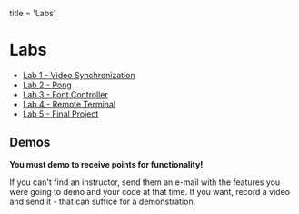 title = 'Labs'

# Labs

- [Lab 1 - Video Synchronization](/labs/video_synchronization.docx)
- [Lab 2 - Pong](/labs/pong.docx)
- [Lab 3 - Font Controller](/labs/font_controller.docx)
- [Lab 4 - Remote Terminal](/labs/remote_terminal.docx)
- [Lab 5 - Final Project](/labs/final_project.docx)

## Demos

**You must demo to receive points for functionality!**

If you can't find an instructor, send them an e-mail with the features you were going to demo and your code at that time.  If you want, record a video and send it - that can suffice for a demonstration.
